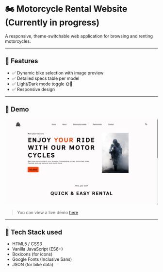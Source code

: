 # 🏍️ Motorcycle Rental Website (Currently in progress)

A responsive, theme-switchable web application for browsing and renting motorcycles.

---

## 🚀 Features

- ✅ Dynamic bike selection with image preview
- ✅ Detailed specs table per model
- ✅ Light/Dark mode toggle 🌞🌙
- ✅ Responsive design

---

## 📸 Demo

[![Demo Screenshot](PreviewImage.jpg)](https://antvndev.github.io/Motorcycle-Rental/)

> You can view a live demo [here](https://antvndev.github.io/Motorcycle-Rental/)

---

## 📁 Tech Stack used

- HTML5 / CSS3
- Vanilla JavaScript (ES6+)
- Boxicons (for icons)
- Google Fonts (Inclusive Sans)
- JSON (for bike data)
